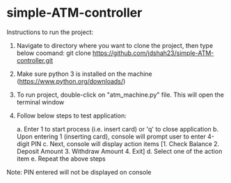 # simple-ATM-controller


Instructions to run the project:
1. Navigate to directory where you want to clone the project, then type below coomand:
  git clone https://github.com/jdshah23/simple-ATM-controller.git
  
2. Make sure python 3 is installed on the machine (https://www.python.org/downloads/)

3. To run project, double-click on "atm_machine.py" file. This will open the terminal window

4. Follow below steps to test application:
    
    a. Enter 1 to start process (i.e. insert card) or 'q' to close application
    b. Upon entering 1 (inserting card), console will prompt user to enter 4-digit PIN
    c. Next, console will display action items [1. Check Balance 2. Deposit Amount 3. Withdraw Amount 4. Exit]
    d. Select one of the action item
    e. Repeat the above steps 
    
Note: PIN entered will not be displayed on console
       
   
